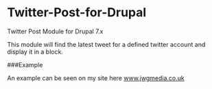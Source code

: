 Twitter-Post-for-Drupal
=======================

Twitter Post Module for Drupal 7.x

This module will find the latest tweet for a defined twitter account and display it in a block.

###Example

An example can be seen on my site here www.jwgmedia.co.uk
